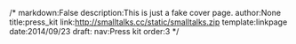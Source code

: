 /*
markdown:False
description:This is just a fake cover page.
author:None
title:press_kit
link:http://smalltalks.cc/static/smalltalks.zip
template:linkpage
date:2014/09/23
draft:
nav:Press kit
order:3
*/
 